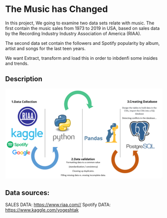 # The Music has Changed

In this project, We going to examine two data sets relate with music. 
The first contain the music sales from 1973 to 2019 in USA,  based on sales data by the Recording Industry Industry Association of America (RIAA). 

The second data set contain the followers  and Spotify popularity by album, artist and songs for the last teen years. 

We want Extract, transform and load this in order to inbdenfi some insides and trends.  

## Description
   ![Plot1](MUSIC%20MASTER/images/Processs1.png)  
   
 ## Data sources:
SALES DATA: https://www.riaa.com//
Spotify DATA: https://www.kaggle.com/yogeshtak
